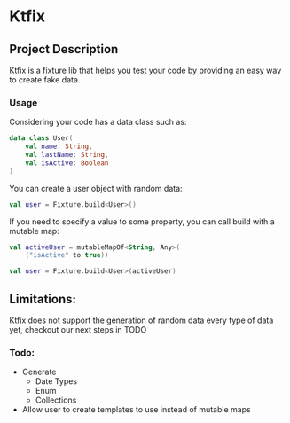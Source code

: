 # Ktfix

## Project Description
Ktfix is a fixture lib that helps you test your code by providing an easy way to create fake data.

### Usage
Considering your code has a data class such as:
```kotlin
data class User(
    val name: String,
    val lastName: String,
    val isActive: Boolean
)
```
You can create a user object with random data:
```kotlin
val user = Fixture.build<User>()
```

If you need to specify a value to some property, you can call build with a mutable map: 
```kotlin
val activeUser = mutableMapOf<String, Any>(
    ("isActive" to true))

val user = Fixture.build<User>(activeUser)
```

## Limitations:

Ktfix does not support the generation of random data every type of data yet,
checkout our next steps in TODO

### Todo:
- Generate
  - Date Types
  - Enum
  - Collections
- Allow user to create templates to use instead of mutable maps
